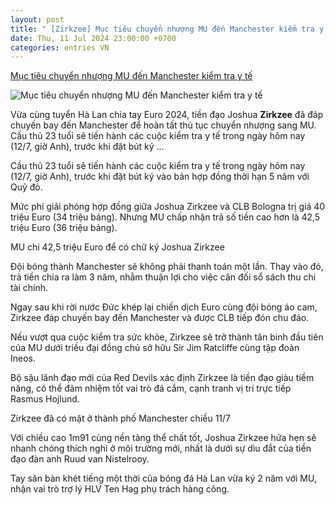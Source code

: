 ```yaml
---
layout: post
title: " [Zirkzee] Mục tiêu chuyển nhượng MU đến Manchester kiểm tra y tế"
date: Thu, 11 Jul 2024 23:00:00 +0700
categories: entries VN
---
```

[Mục tiêu chuyển nhượng MU đến Manchester kiểm tra y tế](https://vietnamnet.vn/muc-tieu-chuyen-nhuong-mu-joshua-zirkzee-den-manchester-kiem-tra-y-te-2301023.html)

![Mục tiêu chuyển nhượng MU đến Manchester kiểm tra y tế](https://static-images.vnncdn.net/vps_images_publish/000001/000003/2024/7/12/muc-tieu-chuyen-nhuong-mu-den-manchester-kiem-tra-y-te-107.jpg?width=0&s=aTTfnrL6ALW0h-6wzGplrw)

Vừa cùng tuyển Hà Lan chia tay Euro 2024, tiền đạo Joshua <b>Zirkzee</b> đã đáp chuyến bay đến Manchester để hoàn tất thủ tục chuyển nhượng sang MU. Cầu thủ 23 tuổi sẽ tiến hành các cuộc kiểm tra y tế trong ngày hôm nay (12/7, giờ Anh), trước khi đặt bút ký ...

Cầu thủ 23 tuổi sẽ tiến hành các cuộc kiểm tra y tế trong ngày hôm nay (12/7, giờ Anh), trước khi đặt bút ký vào bản hợp đồng thời hạn 5 năm với Quỷ đỏ.

Mức phí giải phóng hợp đồng giữa Joshua Zirkzee và CLB Bologna trị giá 40 triệu Euro (34 triệu bảng). Nhưng MU chấp nhận trả số tiền cao hơn là 42,5 triệu Euro (36 triệu bảng).

MU chi 42,5 triệu Euro để có chữ ký Joshua Zirkzee

Đội bóng thành Manchester sẽ không phải thanh toán một lần. Thay vào đó, trả tiền chia ra làm 3 năm, nhằm thuận lợi cho việc cân đối sổ sách thu chi tài chính.

Ngay sau khi rời nước Đức khép lại chiến dịch Euro cùng đội bóng áo cam, Zirkzee đáp chuyến bay đến Manchester và được CLB tiếp đón chu đáo.

Nếu vượt qua cuộc kiểm tra sức khỏe, Zirkzee sẽ trở thành tân binh đầu tiên của MU dưới triều đại đồng chủ sở hữu Sir Jim Ratcliffe cùng tập đoàn Ineos.

Bộ sậu lãnh đạo mới của Red Devils xác định Zirkzee là tiền đạo giàu tiềm năng, có thể đảm nhiệm tốt vai trò đá cắm, cạnh tranh vị trí trực tiếp Rasmus Hojlund.

Zirkzee đã có mặt ở thành phố Manchester chiều 11/7

Với chiều cao 1m91 cùng nền tảng thể chất tốt, Joshua Zirkzee hứa hẹn sẽ nhanh chóng thích nghi ở môi trường mới, nhất là dưới sự dìu đắt của tiền đạo đàn anh Ruud van Nistelrooy.

Tay săn bàn khét tiếng một thời của bóng đá Hà Lan vừa ký 2 năm với MU, nhận vai trò trợ lý HLV Ten Hag phụ trách hàng công.

